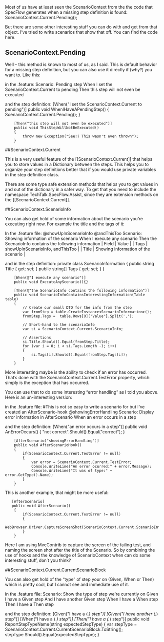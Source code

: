 Most of us have at least seen the ScenarioContext from the the code that SpecFlow generates when a missing step definition is found: ScenarioContext.Current.Pending();

But there are some other interesting stuff you can do with and get from that object. I’ve tried to write scenarios that show that off. You can find the code here.

## ScenarioContext.Pending

Well – this method is known to most of us, as I said. This is default behavior for a missing step definition, but you can also use it directly if (why?) you want to. Like this:

in the .feature:
        Scenario: Pending step
	    When I set the ScenarioContext.Current to pending
	    Then this step will not even be executed

and the step definition:
        [When("I set the ScenarioContext.Current to pending")]
        public void WhenIHaveAPendingStep()
        {
            ScenarioContext.Current.Pending();
        }

        [Then("this step will not even be executed")]
        public void ThisStepWillNotBeExecuted()
        {
            throw new Exception("See!? This wasn't even thrown");
        }


##ScenarioContext.Current

This is a very useful feature of the [[ScenarioContext.Current]] that helps you to store values in a Dictionary between the steps. This helps you to organize your step definitions better that if you would use private variables in the step definition class.

There are some type safe extension methods that helps you to get values in and out of the dictionary in a safer way. To get that you need to include the namespace TechTalk.SpecFlow.Assist, since they are extension methods on the [[ScenarioContext.Current]].

##ScenarioContext.ScenarioInfo

You can also get hold of some information about the scenario you’re executing right now. For example the title and the tags of it:

In the .feature file:
        @showUpInScenarioInfo @andThisToo
        Scenario: Showing information of the scenario
	  When I execute any scenario
	  Then the ScenarioInfo contains the following information
		| Field | Value                               |
		| Tags  | showUpInScenarioInfo, andThisToo    |
		| Title | Showing information of the scenario |

and in the step definition:
        private class ScenarioInformation
        {
            public string Title { get; set; }
            public string[] Tags { get; set; }
        }

        [When(@"I execute any scenario")]
        public void ExecuteAnyScenario(){}

        [Then(@"the ScenarioInfo contains the following information")]
        public void ScenarioInfoContainsInterestingInformation(Table table)
        {
            // Create our small DTO for the info from the step
            var fromStep = table.CreateInstance<ScenarioInformation>();
            fromStep.Tags =  table.Rows[0]["Value"].Split(',');

            // Short-hand to the scenarioInfo
            var si = ScenarioContext.Current.ScenarioInfo;

            // Assertions
            si.Title.Should().Equal(fromStep.Title);
            for (var i = 0; i < si.Tags.Length -1; i++)
            {
                si.Tags[i].Should().Equal(fromStep.Tags[i]);
            }
        }

More interesting maybe is the ability to check if an error has occurred. That’s done with the ScenarioContext.Current.TestError property, which simply is the exception that has occurred.

You can use that to do some interesting “error handling” as I told you above. Here is an un-interesting version:

in the .feature file:
         #This is not so easy to write a scenario for but I've created an AfterScenario-hook
         @showingErrorHandling 
         Scenario: Display error information in AfterScenario
	    When an error occurs in a step

and the step definition:
        [When("an error occurs in a step")]
        public void AnErrorOccurs()
        {
            "not correct".Should().Equal("correct");
        }

        [AfterScenario("showingErrorHandling")]
        public void AfterScenarioHook()
        {
            if(ScenarioContext.Current.TestError != null)
            {
                var error = ScenarioContext.Current.TestError;
                Console.WriteLine("An error ocurred:" + error.Message);
                Console.WriteLine("It was of type:" + error.GetType().Name);
            }
        }

This is another example, that might be more useful:


       [AfterScenario]
       public void AfterScenario()
        {
            if(ScenarioContext.Current.TestError != null)
            {
                WebBrowser.Driver.CaptureScreenShot(ScenarioContext.Current.ScenarioInfo.Title);
            }
        }

Here I am using MvcContrib to capture the screen of the failing test, and naming the screen shot after the title of the Scenario. So by combining the use of hooks and the knowledge of ScenarioContext when can do some interesting stuff, don’t you think?


##ScenarioContext.Current.CurrentScenarioBlock

You can also get hold of the “type” of step your on (Given, When or Then) which is pretty cool, but I cannot see and immediate use of it.

in the .feature file:
        Scenario: Show the type of step we're currently on
	     Given I have a Given step
		  And I have another Given step
	     When I have a When step
	     Then I have a Then step

and the step definition:
        [Given("I have a (.*) step")]
        [Given("I have another (.*) step")]
        [When("I have a (.*) step")]
        [Then("I have a (.*) step")]
        public void ReportStepTypeName(string expectedStepType)
        {
            var stepType = ScenarioContext.Current.CurrentScenarioBlock.ToString();
            stepType.Should().Equal(expectedStepType);
        }
